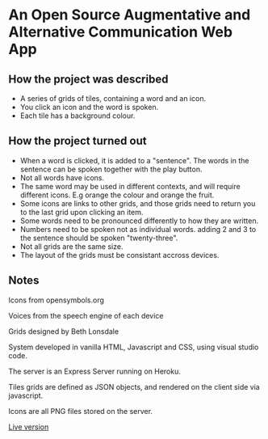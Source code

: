 # An Open Source Augmentative and Alternative Communication Web App

## How the project was described

- A series of grids of tiles, containing a word and an icon.
- You click an icon and the word is spoken.
- Each tile has a background colour.

## How the project turned out

- When a word is clicked, it is added to a "sentence". The words in the sentence can be spoken together with the play button.
- Not all words have icons.
- The same word may be used in different contexts, and will require different icons. E.g orange the colour and orange the fruit.
- Some icons are links to other grids, and those grids need to return you to the last grid upon clicking an item.
- Some words need to be pronounced differently to how they are written.
- Numbers need to be spoken not as individual words. adding 2 and 3 to the sentence should be spoken "twenty-three".
- Not all grids are the same size.
- The layout of the grids must be consistant accross devices.

## Notes

Icons from opensymbols.org

Voices from the speech engine of each device

Grids designed by Beth Lonsdale

System developed in vanilla HTML, Javascript and CSS, using visual studio code.

The server is an Express Server running on Heroku.

Tiles grids are defined as JSON objects, and rendered on the client side via javascript.

Icons are all PNG files stored on the server.

[Live version](https://aacore.herokuapp.com/)
